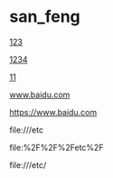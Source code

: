 # san_feng

[123](https://www.baidu.com)

[1234](www.baidu.com)

[11](file:///D:/Environment/)


www.baidu.com

https://www.baidu.com

file:///etc

file:%2F%2F%2Fetc%2F


file:///etc/


